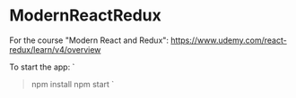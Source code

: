 # ModernReactRedux
For the course "Modern React and Redux": https://www.udemy.com/react-redux/learn/v4/overview

To start the app:
`
> npm install
> npm start
`

